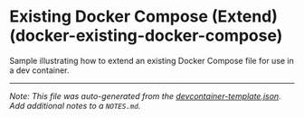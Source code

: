 
# Existing Docker Compose (Extend) (docker-existing-docker-compose)

Sample illustrating how to extend an existing Docker Compose file for use in a dev container.





---

_Note: This file was auto-generated from the [devcontainer-template.json](https://github.com/ecampuslearning/creativeclouds/blob/main/src/docker-existing-docker-compose/devcontainer-template.json).  Add additional notes to a `NOTES.md`._
